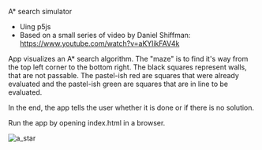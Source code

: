 A* search simulator

- Uing p5js
- Based on a small series of video by Daniel Shiffman: https://www.youtube.com/watch?v=aKYlikFAV4k

App visualizes an A* search algorithm. The "maze" is to find it's way from the top left corner to the bottom right. The black squares represent walls, that are not passable. The pastel-ish red are squares that were already evaluated and the pastel-ish green are squares that are in line to be evaluated.

In the end, the app tells the user whether it is done or if there is no solution.

Run the app by opening index.html in a browser.

![a_star](https://user-images.githubusercontent.com/7481680/27502321-2d600a90-5841-11e7-8aa6-53ee148b9190.png)
